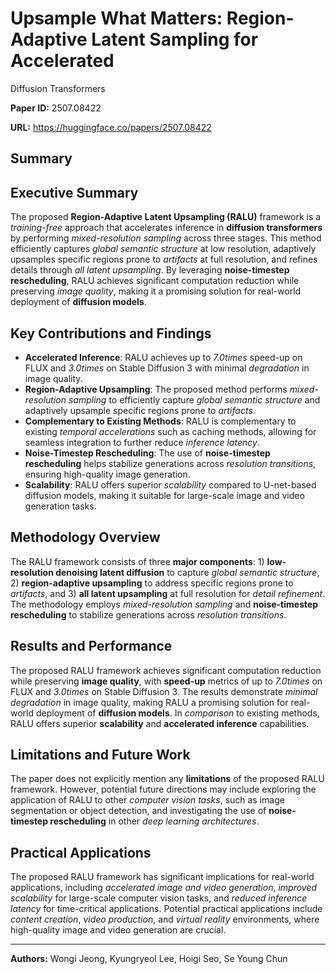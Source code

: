# Upsample What Matters: Region-Adaptive Latent Sampling for Accelerated
  Diffusion Transformers

**Paper ID:** 2507.08422

**URL:** https://huggingface.co/papers/2507.08422

## Summary

## Executive Summary
The proposed **Region-Adaptive Latent Upsampling (RALU)** framework is a *training-free* approach that accelerates inference in **diffusion transformers** by performing *mixed-resolution sampling* across three stages. This method efficiently captures *global semantic structure* at low resolution, adaptively upsamples specific regions prone to *artifacts* at full resolution, and refines details through *all latent upsampling*. By leveraging **noise-timestep rescheduling**, RALU achieves significant computation reduction while preserving *image quality*, making it a promising solution for real-world deployment of **diffusion models**.

## Key Contributions and Findings
* **Accelerated Inference**: RALU achieves up to *7.0times* speed-up on FLUX and *3.0times* on Stable Diffusion 3 with minimal *degradation* in image quality.
* **Region-Adaptive Upsampling**: The proposed method performs *mixed-resolution sampling* to efficiently capture *global semantic structure* and adaptively upsample specific regions prone to *artifacts*.
* **Complementary to Existing Methods**: RALU is complementary to existing *temporal accelerations* such as caching methods, allowing for seamless integration to further reduce *inference latency*.
* **Noise-Timestep Rescheduling**: The use of **noise-timestep rescheduling** helps stabilize generations across *resolution transitions*, ensuring high-quality image generation.
* **Scalability**: RALU offers superior *scalability* compared to U-net-based diffusion models, making it suitable for large-scale image and video generation tasks.

## Methodology Overview
The RALU framework consists of three **major components**: 1) **low-resolution denoising latent diffusion** to capture *global semantic structure*, 2) **region-adaptive upsampling** to address specific regions prone to *artifacts*, and 3) **all latent upsampling** at full resolution for *detail refinement*. The methodology employs *mixed-resolution sampling* and **noise-timestep rescheduling** to stabilize generations across *resolution transitions*.

## Results and Performance
The proposed RALU framework achieves significant computation reduction while preserving **image quality**, with **speed-up** metrics of up to *7.0times* on FLUX and *3.0times* on Stable Diffusion 3. The results demonstrate *minimal degradation* in image quality, making RALU a promising solution for real-world deployment of **diffusion models**. In *comparison* to existing methods, RALU offers superior **scalability** and **accelerated inference** capabilities.

## Limitations and Future Work
The paper does not explicitly mention any **limitations** of the proposed RALU framework. However, potential future directions may include exploring the application of RALU to other *computer vision tasks*, such as image segmentation or object detection, and investigating the use of **noise-timestep rescheduling** in other *deep learning architectures*.

## Practical Applications
The proposed RALU framework has significant implications for real-world applications, including *accelerated image and video generation*, *improved scalability* for large-scale computer vision tasks, and *reduced inference latency* for time-critical applications. Potential practical applications include *content creation*, *video production*, and *virtual reality* environments, where high-quality image and video generation are crucial.

---

**Authors:** Wongi Jeong, Kyungryeol Lee, Hoigi Seo, Se Young Chun
